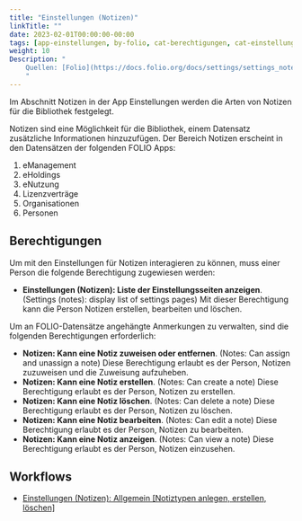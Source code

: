 ```yaml
---
title: "Einstellungen (Notizen)"
linkTitle: ""
date: 2023-02-01T00:00:00-00:00
tags: [app-einstellungen, by-folio, cat-berechtigungen, cat-einstellungen, for-admin]
weight: 10
Description: "
    Quellen: [Folio](https://docs.folio.org/docs/settings/settings_notes/settings_notes/ ) & [GBV](https://info.gbv.de/pages/viewpage.action?pageId=844890132)
    "
---
```


Im Abschnitt Notizen in der App Einstellungen werden die Arten von Notizen für die Bibliothek festgelegt.

Notizen sind eine Möglichkeit für die Bibliothek, einem Datensatz zusätzliche Informationen hinzuzufügen. Der Bereich Notizen erscheint in den Datensätzen der folgenden FOLIO Apps:

1.  eManagement
2.  eHoldings
3.  eNutzung
4.  Lizenzverträge
5.  Organisationen
6.  Personen

## Berechtigungen

Um mit den Einstellungen für Notizen interagieren zu können, muss einer Person die folgende Berechtigung zugewiesen werden:

-   **Einstellungen (Notizen): Liste der Einstellungsseiten anzeigen**. (Settings (notes): display list of settings pages)
    Mit dieser Berechtigung kann die Person Notizen erstellen, bearbeiten und löschen.

Um an FOLIO-Datensätze angehängte Anmerkungen zu verwalten, sind die folgenden Berechtigungen erforderlich:

-   **Notizen: Kann eine Notiz zuweisen oder entfernen**. (Notes: Can assign and unassign a note)
    Diese Berechtigung erlaubt es der Person, Notizen zuzuweisen und die Zuweisung aufzuheben.
-   **Notizen: Kann eine Notiz erstellen**. (Notes: Can create a note)
    Diese Berechtigung erlaubt es der Person, Notizen zu erstellen.
-   **Notizen: Kann eine Notiz löschen**. (Notes: Can delete a note)
    Diese Berechtigung erlaubt es der Person, Notizen zu löschen.
-   **Notizen: Kann eine Notiz bearbeiten**. (Notes: Can edit a note)
    Diese Berechtigung erlaubt es der Person, Notizen zu bearbeiten.
-   **Notizen: Kann eine Notiz anzeigen**. (Notes: Can view a note)
    Diese Berechtigung erlaubt es der Person, Notizen einzusehen.

## Workflows

-   [Einstellungen (Notizen): Allgemein \[Notiztypen anlegen, erstellen, löschen\]](https://info.gbv.de/pages/viewpage.action?pageId=844890135)
